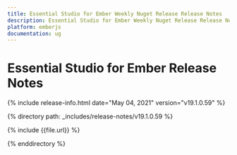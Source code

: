 ```yaml
---
title: Essential Studio for Ember Weekly Nuget Release Release Notes  
description: Essential Studio for Ember Weekly Nuget Release Release Notes  
platform: emberjs
documentation: ug
---
```


# Essential Studio for Ember  Release Notes  

{% include release-info.html date="May 04, 2021"  version="v19.1.0.59" %} 


{% directory path: _includes/release-notes/v19.1.0.59
 %}

{% include {{file.url}} %}

{% enddirectory %}